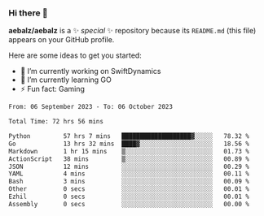 ### Hi there 👋

**aebalz/aebalz** is a ✨ _special_ ✨ repository because its `README.md` (this file) appears on your GitHub profile.

Here are some ideas to get you started:

- 🔭 I’m currently working on SwiftDynamics
- 🌱 I’m currently learning GO
-  ⚡ Fun fact: Gaming
  
  <!--
- 👯 I’m looking to collaborate on ...
- 🤔 I’m looking for help with ...
- 💬 Ask me about ...
- 📫 How to reach me: ...
- 😄 Pronouns: ...
-->

<!--START_SECTION:waka-->

```txt
From: 06 September 2023 - To: 06 October 2023

Total Time: 72 hrs 56 mins

Python         57 hrs 7 mins   ███████████████████▓░░░░░   78.32 %
Go             13 hrs 32 mins  ████▓░░░░░░░░░░░░░░░░░░░░   18.56 %
Markdown       1 hr 15 mins    ▒░░░░░░░░░░░░░░░░░░░░░░░░   01.73 %
ActionScript   38 mins         ▒░░░░░░░░░░░░░░░░░░░░░░░░   00.89 %
JSON           12 mins         ░░░░░░░░░░░░░░░░░░░░░░░░░   00.29 %
YAML           4 mins          ░░░░░░░░░░░░░░░░░░░░░░░░░   00.11 %
Bash           3 mins          ░░░░░░░░░░░░░░░░░░░░░░░░░   00.09 %
Other          0 secs          ░░░░░░░░░░░░░░░░░░░░░░░░░   00.01 %
Ezhil          0 secs          ░░░░░░░░░░░░░░░░░░░░░░░░░   00.01 %
Assembly       0 secs          ░░░░░░░░░░░░░░░░░░░░░░░░░   00.00 %
```

<!--END_SECTION:waka-->
